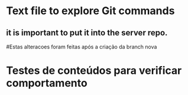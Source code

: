 # Text file to explore Git commands
## it is important to put it into the server repo.

#Estas alteracoes foram feitas após a criação da branch nova
# Testes de conteúdos para verificar comportamento